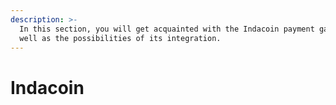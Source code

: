 ```yaml
---
description: >-
  In this section, you will get acquainted with the Indacoin payment gateway, as
  well as the possibilities of its integration.
---
```


# Indacoin

